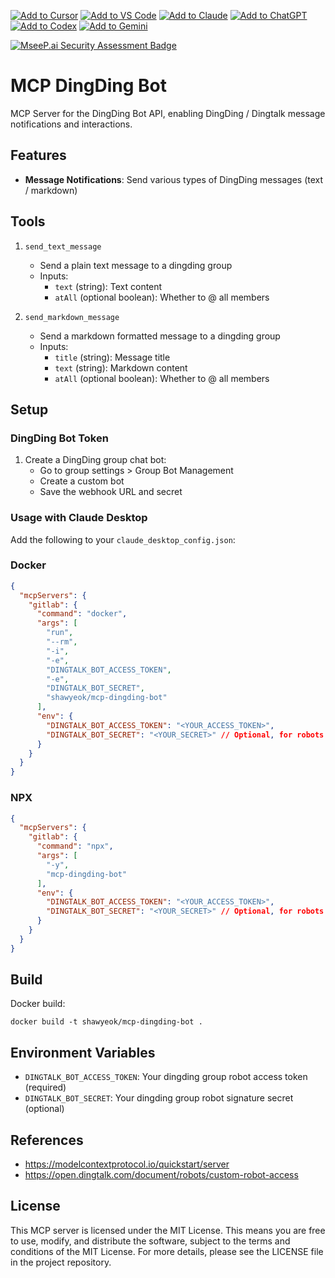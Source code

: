 [![Add to Cursor](https://fastmcp.me/badges/cursor_dark.svg)](https://fastmcp.me/MCP/Details/738/dingding-bot)
[![Add to VS Code](https://fastmcp.me/badges/vscode_dark.svg)](https://fastmcp.me/MCP/Details/738/dingding-bot)
[![Add to Claude](https://fastmcp.me/badges/claude_dark.svg)](https://fastmcp.me/MCP/Details/738/dingding-bot)
[![Add to ChatGPT](https://fastmcp.me/badges/chatgpt_dark.svg)](https://fastmcp.me/MCP/Details/738/dingding-bot)
[![Add to Codex](https://fastmcp.me/badges/codex_dark.svg)](https://fastmcp.me/MCP/Details/738/dingding-bot)
[![Add to Gemini](https://fastmcp.me/badges/gemini_dark.svg)](https://fastmcp.me/MCP/Details/738/dingding-bot)

[![MseeP.ai Security Assessment Badge](https://mseep.net/pr/shawyeok-mcp-dingding-bot-badge.png)](https://mseep.ai/app/shawyeok-mcp-dingding-bot)

# MCP DingDing Bot

MCP Server for the DingDing Bot API, enabling DingDing / Dingtalk message notifications and interactions.

## Features

* **Message Notifications**: Send various types of DingDing messages (text / markdown)

## Tools

1. `send_text_message`
   * Send a plain text message to a dingding group
   * Inputs:
     * `text` (string): Text content
     * `atAll` (optional boolean): Whether to @ all members

2. `send_markdown_message`
   * Send a markdown formatted message to a dingding group
   * Inputs:
     * `title` (string): Message title
     * `text` (string): Markdown content
     * `atAll` (optional boolean): Whether to @ all members

## Setup

### DingDing Bot Token

1. Create a DingDing group chat bot:
   * Go to group settings > Group Bot Management
   * Create a custom bot
   * Save the webhook URL and secret

### Usage with Claude Desktop
Add the following to your `claude_desktop_config.json`:

### Docker

```json
{
  "mcpServers": {
    "gitlab": {
      "command": "docker",
      "args": [
        "run",
        "--rm",
        "-i",
        "-e",
        "DINGTALK_BOT_ACCESS_TOKEN",
        "-e",
        "DINGTALK_BOT_SECRET",
        "shawyeok/mcp-dingding-bot"
      ],
      "env": {
        "DINGTALK_BOT_ACCESS_TOKEN": "<YOUR_ACCESS_TOKEN>",
        "DINGTALK_BOT_SECRET": "<YOUR_SECRET>" // Optional, for robots with signature verification enabled
      }
    }
  }
}
```

### NPX

```json
{
  "mcpServers": {
    "gitlab": {
      "command": "npx",
      "args": [
        "-y",
        "mcp-dingding-bot"
      ],
      "env": {
        "DINGTALK_BOT_ACCESS_TOKEN": "<YOUR_ACCESS_TOKEN>",
        "DINGTALK_BOT_SECRET": "<YOUR_SECRET>" // Optional, for robots with signature verification enabled
      }
    }
  }
}
```

## Build

Docker build:
```shell
docker build -t shawyeok/mcp-dingding-bot .
```

## Environment Variables

- `DINGTALK_BOT_ACCESS_TOKEN`: Your dingding group robot access token (required)
- `DINGTALK_BOT_SECRET`: Your dingding group robot signature secret (optional)

## References
- https://modelcontextprotocol.io/quickstart/server
- https://open.dingtalk.com/document/robots/custom-robot-access

## License

This MCP server is licensed under the MIT License. This means you are free to use, modify, and distribute the software, subject to the terms and conditions of the MIT License. For more details, please see the LICENSE file in the project repository.
